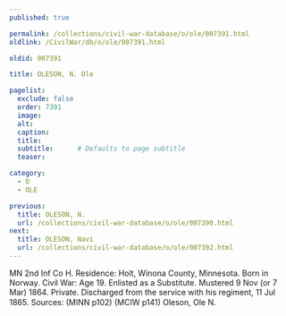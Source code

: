 ```yaml
---
published: true

permalink: /collections/civil-war-database/o/ole/007391.html
oldlink: /CivilWar/db/o/ole/007391.html

oldid: 007391

title: OLESON, N. Ole

pagelist:
  exclude: false
  order: 7391
  image: 
  alt:
  caption:
  title:
  subtitle:      # Defaults to page subtitle
  teaser:

category: 
  - O 
  - OLE

previous:
  title: OLESON, N.
  url: /collections/civil-war-database/o/ole/007390.html  
next:
  title: OLESON, Navi
  url: /collections/civil-war-database/o/ole/007392.html   
---
```

MN 2nd Inf Co H. Residence: Holt, Winona County, Minnesota. Born in Norway. Civil War: Age 19. Enlisted as a Substitute. Mustered 9 Nov (or 7 Mar) 1864. Private. Discharged from the service with his regiment, 11 Jul 1865. Sources: (MINN p102) (MCIW p141) &#147;Oleson, Ole N.&#148;